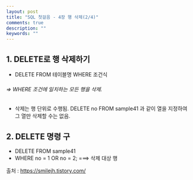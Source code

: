 ```yaml
---
layout: post
title: "SQL 첫걸음 - 4장 행 삭제(2/4)" 
comments: true
description: ""
keywords: ""
---
```


## 1. DELETE로 행 삭제하기  
- DELETE FROM 테이블명 WHERE 조건식
###### => WHERE 조건에 일치하는 모든 행을 삭제. 
- 삭제는 행 단위로 수행됨. DELETE no FROM sample41 과 같이 열을 지정하여 그 열만 삭제할 수는 없음. 


## 2. DELETE 명령 구 
-  DELETE FROM sample41
-  WHERE no = 1 OR no = 2;   ===> 삭제 대상 행


출처 : https://smilejh.tistory.com/